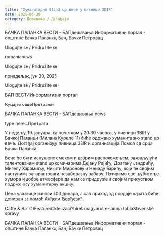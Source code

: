 ```yaml
---
title: "Хуманитарно Stand up вече у пивници 3BIR"
date: 2025-06-30
category: Дешавања / Догађаји
---
```


БАЧКА ПАЛАНКА ВЕСТИ - БАПдешавања Информативни портал - општине Бачка Паланка, Бач, Бачки Петровац

Ulogujte se / Pridružite se

romanianews

Ulogujte se / Pridružite se

понедељак, јун 30, 2025

Ulogujte se / Pridružite se

БАП ВЕСТИИнформативни портал

Куцајте овдеПретражи

БАЧКА ПАЛАНКА ВЕСТИ - БАПдешавања news

type here...Претрага

У недељу, 19. јануара, са почетком у 20:30 часова, у пивници 3BIR у Бачкој Паланци (Милана Курепе 11) биће одржано хуманитарно stand up вече. Догађај организују пивница 3BIR и организација Помоћ од срца Бачка Паланка.





Вече ће бити испуњено смехом и добрим расположењем, захваљујући талентованим stand up комичарима Дејану Рајићу, Драгану Јандрићу, Мигелу Харамиљу, Никити Миронову и Ненаду Барићу, који ће својим наступима загарантовати незаборавну забаву. Позивамо све љубитеље хумора и добре атмосфере да нам се придруже и својим присуством подрже ову хуманитарну акцију.









Цена улазнице износи 500 динара, а сав приход од продаје карата биће дониран за помоћ Анђели Ђорђевић.

Caffe & Bar (1)FeaturedGde izaći?hírek magyarulreklamna tablaSlovenské správy

БАЧКА ПАЛАНКА ВЕСТИ - БАПдешавања Информативни портал - општине Бачка Паланка, Бач, Бачки Петровац
